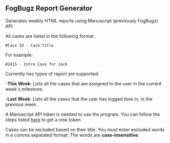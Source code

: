 ## FogBugz Report Generator

Generates weekly HTML reports using Manuscript (previously FogBugz) API.

All cases are listed in the following format:

`#Case Id - Case Title`

For example:

`#2415 - Intro Case for Jack`

Currently two types of report are supported:

-**This Week**: Lists all the cases that are assigned to the user in the current week's milestone.

-**Last Week**: Lists all the cases that the user has logged time in, in the previous week.

A Manuscript API token is needed to use the program. You can follow the steps listed [here](http://help.fogcreek.com/12252/manuscript-api-token) to get a new token.

Cases can be excluded based on their title. You must enter excluded words in a comma separated format. The words are **case-insensitive**.

